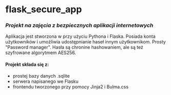 # flask_secure_app
### _Projekt na zajęcia z bezpiecznych aplikacji internetowych_

Aplikacja jest stworzona w przy użyciu Pythona i Flaska. Posiada konta użytkowników i umożliwia udostępnianie haseł innym użytkownikom. Prosty "Password manager".
Hasła są chronine hashowaniem, ale są też szyfrowane algorytmem AES256.

#### Projekt składa się z:
- prostej bazy danych .sqlite
- serwera napisanego we Flasku
- frontendu tworzonego przy pomocy Jinja2 i Bulma.css



